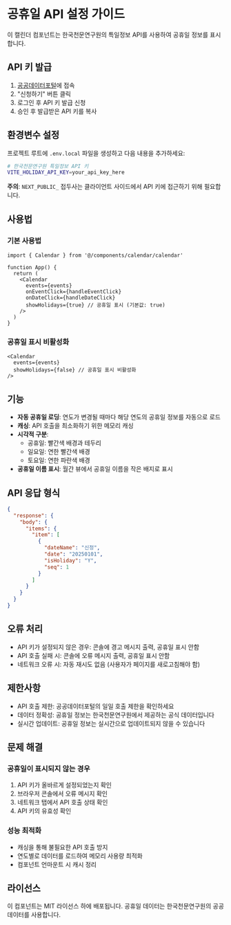 # 공휴일 API 설정 가이드

이 캘린더 컴포넌트는 한국천문연구원의 특일정보 API를 사용하여 공휴일 정보를 표시합니다.

## API 키 발급

1. [공공데이터포털](https://www.data.go.kr/data/15012661/openapi.do)에 접속
2. "신청하기" 버튼 클릭
3. 로그인 후 API 키 발급 신청
4. 승인 후 발급받은 API 키를 복사

## 환경변수 설정

프로젝트 루트에 `.env.local` 파일을 생성하고 다음 내용을 추가하세요:

```bash
# 한국천문연구원 특일정보 API 키
VITE_HOLIDAY_API_KEY=your_api_key_here
```

**주의**: `NEXT_PUBLIC_` 접두사는 클라이언트 사이드에서 API 키에 접근하기 위해 필요합니다.

## 사용법

### 기본 사용법

```tsx
import { Calendar } from '@/components/calendar/calendar'

function App() {
  return (
    <Calendar
      events={events}
      onEventClick={handleEventClick}
      onDateClick={handleDateClick}
      showHolidays={true} // 공휴일 표시 (기본값: true)
    />
  )
}
```

### 공휴일 표시 비활성화

```tsx
<Calendar
  events={events}
  showHolidays={false} // 공휴일 표시 비활성화
/>
```

## 기능

- **자동 공휴일 로딩**: 연도가 변경될 때마다 해당 연도의 공휴일 정보를 자동으로 로드
- **캐싱**: API 호출을 최소화하기 위한 메모리 캐싱
- **시각적 구분**: 
  - 공휴일: 빨간색 배경과 테두리
  - 일요일: 연한 빨간색 배경
  - 토요일: 연한 파란색 배경
- **공휴일 이름 표시**: 월간 뷰에서 공휴일 이름을 작은 배지로 표시

## API 응답 형식

```json
{
  "response": {
    "body": {
      "items": {
        "item": [
          {
            "dateName": "신정",
            "date": "20250101",
            "isHoliday": "Y",
            "seq": 1
          }
        ]
      }
    }
  }
}
```

## 오류 처리

- API 키가 설정되지 않은 경우: 콘솔에 경고 메시지 출력, 공휴일 표시 안함
- API 호출 실패 시: 콘솔에 오류 메시지 출력, 공휴일 표시 안함
- 네트워크 오류 시: 자동 재시도 없음 (사용자가 페이지를 새로고침해야 함)

## 제한사항

- API 호출 제한: 공공데이터포털의 일일 호출 제한을 확인하세요
- 데이터 정확성: 공휴일 정보는 한국천문연구원에서 제공하는 공식 데이터입니다
- 실시간 업데이트: 공휴일 정보는 실시간으로 업데이트되지 않을 수 있습니다

## 문제 해결

### 공휴일이 표시되지 않는 경우

1. API 키가 올바르게 설정되었는지 확인
2. 브라우저 콘솔에서 오류 메시지 확인
3. 네트워크 탭에서 API 호출 상태 확인
4. API 키의 유효성 확인

### 성능 최적화

- 캐싱을 통해 불필요한 API 호출 방지
- 연도별로 데이터를 로드하여 메모리 사용량 최적화
- 컴포넌트 언마운트 시 캐시 정리

## 라이선스

이 컴포넌트는 MIT 라이선스 하에 배포됩니다. 공휴일 데이터는 한국천문연구원의 공공데이터를 사용합니다. 
